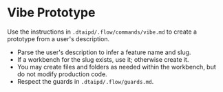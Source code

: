 # Vibe Prototype

Use the instructions in `.dtaipd/.flow/commands/vibe.md` to create a prototype from a user's description.

- Parse the user's description to infer a feature name and slug.
- If a workbench for the slug exists, use it; otherwise create it.
- You may create files and folders as needed within the workbench, but do not modify production code.
- Respect the guards in `.dtaipd/.flow/guards.md`.
